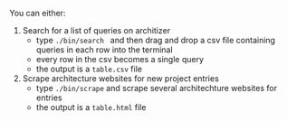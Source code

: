 You can either:
1. Search for a list of queries on architizer
    * type `./bin/search ` and then drag and drop a csv file containing queries in each row into the terminal
    * every row in the csv becomes a single query
    * the output is a `table.csv` file
2. Scrape architecture websites for new project entries
    * type `./bin/scrape` and scrape several architechture websites for entries
    * the output is a `table.html` file
